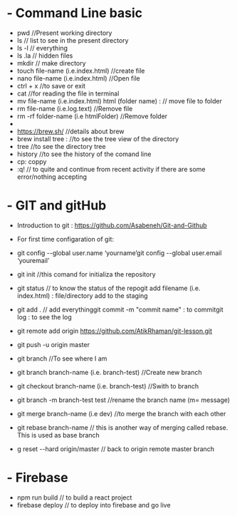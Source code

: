 # - Command Line basic
- pwd  //Present working directory
- ls  // list to see in the present directory
- ls -l  // everything
- ls .la  // hidden files
- mkdir  // make directory
- touch file-name (i.e.index.html) //create file
- nano file-name (i.e.index.html)  //Open file
- ctrl + x //to save or exit
- cat //for reading the file in terminal
- mv file-name (i.e.index.html) html (folder name) : // move file to folder
- rm file-name (i.e.log.text)  //Remove file
- rm -rf folder-name (i.e htmlFolder)  //Remove folder
- 
- https://brew.sh/ //details about brew
- brew install tree :  //to see the tree view of the directory
- tree //to see the directory tree
- history //to see the history of the comand line
- cp: coppy
- :q! // to quite and continue from recent activity if there are some error/nothing accepting 



# - GIT and gitHub
- Introduction to git : https://github.com/Asabeneh/Git-and-Github

- For first time configaration of git:
- git config --global user.name ‘yourname’git config --global user.email ‘youremail’

- git init //this comand for initializa the repository 
- git status // to know the status of the repogit add filename (i.e. index.html) : file/directory add to the staging
- git add . // add everythinggit commit -m "commit name" : to commitgit log : to see the log
- git remote add origin https://github.com/AtikRhaman/git-lesson.git
- git push -u origin master
- git branch  //To see where I am
- git branch branch-name (i.e. branch-test)  //Create new branch
- git checkout branch-name (i.e. branch-test)  //Swith to branch
- git branch -m branch-test test //rename the branch name (m= message)
- git merge branch-name (i.e dev)  //to merge the branch with each other
- git rebase branch-name  // this is another way of merging called rebase. This is used as base branch
- g reset --hard origin/master // back to origin remote master branch

# - Firebase 
- npm run build   // to build a react project
- firebase deploy   // to deploy into firebase and go live

